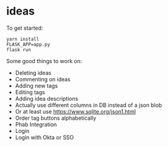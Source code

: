 # ideas
To get started:
```
yarn install
FLASK_APP=app.py
flask run
```

Some good things to work on:
- Deleting ideas
- Commenting on ideas
- Adding new tags
- Editing tags
- Adding idea descriptions
- Actually use different columns in DB instead of a json blob
- Or at least use https://www.sqlite.org/json1.html
- Order tag buttons alphabetically
- Phab Integration
- Login
- Login with Okta or SSO
